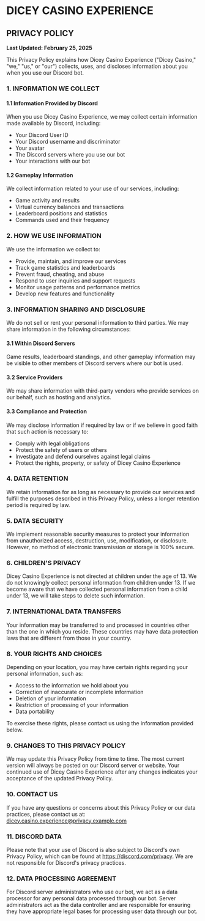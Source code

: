 # DICEY CASINO EXPERIENCE
## PRIVACY POLICY

**Last Updated: February 25, 2025**

This Privacy Policy explains how Dicey Casino Experience ("Dicey Casino," "we," "us," or "our") collects, uses, and discloses information about you when you use our Discord bot.

### 1. INFORMATION WE COLLECT

#### 1.1 Information Provided by Discord
When you use Dicey Casino Experience, we may collect certain information made available by Discord, including:
- Your Discord User ID
- Your Discord username and discriminator
- Your avatar
- The Discord servers where you use our bot
- Your interactions with our bot

#### 1.2 Gameplay Information
We collect information related to your use of our services, including:
- Game activity and results
- Virtual currency balances and transactions
- Leaderboard positions and statistics
- Commands used and their frequency

### 2. HOW WE USE INFORMATION

We use the information we collect to:
- Provide, maintain, and improve our services
- Track game statistics and leaderboards
- Prevent fraud, cheating, and abuse
- Respond to user inquiries and support requests
- Monitor usage patterns and performance metrics
- Develop new features and functionality

### 3. INFORMATION SHARING AND DISCLOSURE

We do not sell or rent your personal information to third parties. We may share information in the following circumstances:

#### 3.1 Within Discord Servers
Game results, leaderboard standings, and other gameplay information may be visible to other members of Discord servers where our bot is used.

#### 3.2 Service Providers
We may share information with third-party vendors who provide services on our behalf, such as hosting and analytics.

#### 3.3 Compliance and Protection
We may disclose information if required by law or if we believe in good faith that such action is necessary to:
- Comply with legal obligations
- Protect the safety of users or others
- Investigate and defend ourselves against legal claims
- Protect the rights, property, or safety of Dicey Casino Experience

### 4. DATA RETENTION

We retain information for as long as necessary to provide our services and fulfill the purposes described in this Privacy Policy, unless a longer retention period is required by law.

### 5. DATA SECURITY

We implement reasonable security measures to protect your information from unauthorized access, destruction, use, modification, or disclosure. However, no method of electronic transmission or storage is 100% secure.

### 6. CHILDREN'S PRIVACY

Dicey Casino Experience is not directed at children under the age of 13. We do not knowingly collect personal information from children under 13. If we become aware that we have collected personal information from a child under 13, we will take steps to delete such information.

### 7. INTERNATIONAL DATA TRANSFERS

Your information may be transferred to and processed in countries other than the one in which you reside. These countries may have data protection laws that are different from those in your country.

### 8. YOUR RIGHTS AND CHOICES

Depending on your location, you may have certain rights regarding your personal information, such as:
- Access to the information we hold about you
- Correction of inaccurate or incomplete information
- Deletion of your information
- Restriction of processing of your information
- Data portability

To exercise these rights, please contact us using the information provided below.

### 9. CHANGES TO THIS PRIVACY POLICY

We may update this Privacy Policy from time to time. The most current version will always be posted on our Discord server or website. Your continued use of Dicey Casino Experience after any changes indicates your acceptance of the updated Privacy Policy.

### 10. CONTACT US

If you have any questions or concerns about this Privacy Policy or our data practices, please contact us at: dicey.casino.experience@privacy.example.com

### 11. DISCORD DATA

Please note that your use of Discord is also subject to Discord's own Privacy Policy, which can be found at https://discord.com/privacy. We are not responsible for Discord's privacy practices.

### 12. DATA PROCESSING AGREEMENT

For Discord server administrators who use our bot, we act as a data processor for any personal data processed through our bot. Server administrators act as the data controller and are responsible for ensuring they have appropriate legal bases for processing user data through our bot.